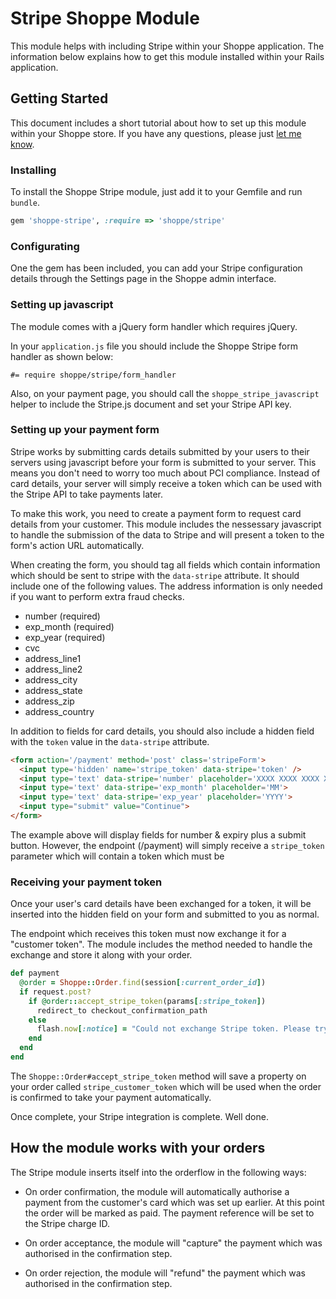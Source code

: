 # Stripe Shoppe Module

This module helps with including Stripe within your Shoppe application. The 
information below explains how to get this module installed within your Rails
application.

## Getting Started

This document includes a short tutorial about how to set up this module within your
Shoppe store. If you have any questions, please just
[let me know](http://twitter.com/adamcooke).

### Installing

To install the Shoppe Stripe module, just add it to your Gemfile and run `bundle`.

```ruby
gem 'shoppe-stripe', :require => 'shoppe/stripe'
```

### Configurating

One the gem has been included, you can add your Stripe configuration details through the
Settings page in the Shoppe admin interface.

### Setting up javascript

The module comes with a jQuery form handler which requires jQuery.

In your `application.js` file you should include the Shoppe Stripe form handler as
shown below:

```
#= require shoppe/stripe/form_handler
```

Also, on your payment page, you should call the `shoppe_stripe_javascript` helper to
include the Stripe.js document and set your Stripe API key. 

### Setting up your payment form

Stripe works by submitting cards details submitted by your users to their servers using
javascript before your form is submitted to your server. This means you don't need
to worry too much about PCI compliance. Instead of card details, your server will
simply receive a token which can be used with the Stripe API to take payments later.

To make this work, you need to create a payment form to request card details from your
customer. This module includes the nessessary javascript to handle the submission of
the data to Stripe and will present a token to the form's action URL automatically.

When creating the form, you should tag all fields which contain information which
should be sent to stripe with the `data-stripe` attribute. It should include one of the
following values. The address information is only needed if you want to perform extra
fraud checks.

* number (required)
* exp_month (required)
* exp_year (required)
* cvc
* address_line1
* address_line2
* address_city
* address_state
* address_zip
* address_country

In addition to fields for card details, you should also include a hidden field with the
`token` value in the `data-stripe` attribute.

```html
<form action='/payment' method='post' class='stripeForm'>
  <input type='hidden' name='stripe_token' data-stripe='token' />
  <input type='text' data-stripe='number' placeholder='XXXX XXXX XXXX XXXX'>
  <input type='text' data-stripe='exp_month' placeholder='MM'>
  <input type='text' data-stripe='exp_year' placeholder='YYYY'>
  <input type="submit" value="Continue">
</form>
```

The example above will display fields for number & expiry plus a submit button.
However, the endpoint (/payment) will simply receive a `stripe_token` parameter which
will contain a token which must be 

### Receiving your payment token

Once your user's card details have been exchanged for a token, it will be inserted
into the hidden field on your form and submitted to you as normal.

The endpoint which receives this token must now exchange it for a "customer token".
The module includes the method needed to handle the exchange and store it along with
your order.

```ruby
def payment
  @order = Shoppe::Order.find(session[:current_order_id])
  if request.post?
    if @order::accept_stripe_token(params[:stripe_token])
      redirect_to checkout_confirmation_path
    else
      flash.now[:notice] = "Could not exchange Stripe token. Please try again."
    end
  end
end
```

The `Shoppe::Order#accept_stripe_token` method will save a property on your order 
called `stripe_customer_token` which will be used when the order is confirmed to take
your payment automatically.

Once complete, your Stripe integration is complete. Well done.

## How the module works with your orders

The Stripe module inserts itself into the orderflow in the following ways:

* On order confirmation, the module will automatically authorise a payment from the
  customer's card which was set up earlier. At this point the order will be marked
  as paid. The payment reference will be set to the Stripe charge ID.

* On order acceptance, the module will "capture" the payment which was authorised 
  in the confirmation step.

* On order rejection, the module will "refund" the payment which was authorised in the
  confirmation step.  
